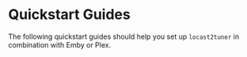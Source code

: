 # Quickstart Guides

The following quickstart guides should help you set up `locast2tuner` in combination with Emby or Plex.
